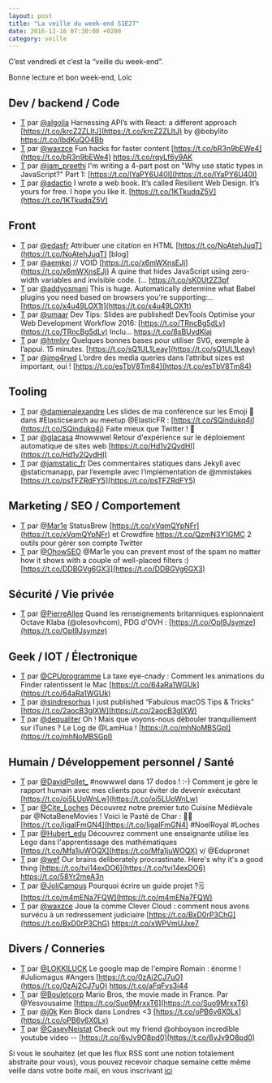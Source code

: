 ```yaml
---
layout: post
title: "La veille du week-end S1E27"
date: 2016-12-16 07:30:00 +0200
category: veille
---
```

C’est vendredi et c’est la “veille du week-end”.  

Bonne lecture et bon week-end, Loïc

## Dev / backend / Code
- [T](http://twitter.com/algolia/status/806815762526699520) par [@algolia](https://twitter.com/algolia) Harnessing API’s with React: a different approach [https://t.co/krcZ2ZLItJ](https://t.co/krcZ2ZLItJ) by @bobylito https://t.co/lbdKuQO4Bb
- [T](http://twitter.com/waxzce/status/806829451854094336) par [@waxzce](https://twitter.com/waxzce) Fun hacks for faster content [https://t.co/bR3n9bEWe4](https://t.co/bR3n9bEWe4) https://t.co/rqyLf6y9AK
- [T](http://twitter.com/iam_preethi/status/806919028338032640) par [@iam_preethi](https://twitter.com/iam_preethi) I'm writing a 4-part post on "Why use static types in JavaScript?" Part 1: [https://t.co/lYaPY6U40I](https://t.co/lYaPY6U40I)
- [T](http://twitter.com/adactio/status/808705320851767296) par [@adactio](https://twitter.com/adactio) I wrote a web book. It’s called Resilient Web Design. It’s yours for free. I hope you like it. [https://t.co/1KTkudqZ5V](https://t.co/1KTkudqZ5V)



## Front
- [T](http://twitter.com/edasfr/status/807615372937416706) par [@edasfr](https://twitter.com/edasfr) Attribuer une citation en HTML [https://t.co/NoAtehJuqT](https://t.co/NoAtehJuqT) [blog]
- [T](http://twitter.com/aemkei/status/807946668234641408) par [@aemkei](https://twitter.com/aemkei) // VOID [https://t.co/x6mWXnsEJj](https://t.co/x6mWXnsEJj) A quine that hides JavaScript using zero-width variables and invisible code. (… https://t.co/sK0Ut2Z3pf
- [T](http://twitter.com/addyosmani/status/807608316532756480) par [@addyosmani](https://twitter.com/addyosmani) This is huge. Automatically determine what Babel plugins you need based on browsers you're supporting:… [https://t.co/x4u49LOX1t](https://t.co/x4u49LOX1t)
- [T](http://twitter.com/umaar/status/807242006061809664) par [@umaar](https://twitter.com/umaar) Dev Tips: Slides are published! DevTools Optimise your Web Development Workflow 2016: [https://t.co/TRncBg5dLv](https://t.co/TRncBg5dLv) Inclu… https://t.co/8sBUvdKlaj
- [T](http://twitter.com/htmlvv/status/808426840205520896) par [@htmlvv](https://twitter.com/htmlvv) Quelques bonnes bases pour utiliser SVG, exemple à l’appui. 15 minutes. [https://t.co/sQ1UL1Leay](https://t.co/sQ1UL1Leay)
- [T](http://twitter.com/img4rwd/status/808750953138712576) par [@img4rwd](https://twitter.com/img4rwd) L’ordre des media queries dans l’attribut sizes est important, oui ! [https://t.co/esTbV8Tm84](https://t.co/esTbV8Tm84)



## Tooling
- [T](http://twitter.com/damienalexandre/status/806806800607514624) par [@damienalexandre](https://twitter.com/damienalexandre) Les slides de ma conférence sur les Emoji 🍕 dans #Elasticsearch au meetup @ElasticFR : [https://t.co/SQindukq4j](https://t.co/SQindukq4j) Faite mieux que Twitter ! 🔎
- [T](http://twitter.com/glacasa/status/806785084778889216) par [@glacasa](https://twitter.com/glacasa) #nowwwel Retour d'expérience sur le déploiement automatique de sites web [https://t.co/Hd1v2QydHI](https://t.co/Hd1v2QydHI)
- [T](http://twitter.com/jamstatic_fr/status/808311203193819136) par [@jamstatic_fr](https://twitter.com/jamstatic_fr) Des commentaires statiques dans Jekyll avec @staticmanapp, par l’exemple avec l’implémentation de @mmistakes [https://t.co/psTFZRdFY5](https://t.co/psTFZRdFY5)



## Marketing / SEO / Comportement
- [T](http://twitter.com/Mar1e/status/806764964270600192) par [@Mar1e](https://twitter.com/Mar1e) StatusBrew [https://t.co/xVqmQYpNFr](https://t.co/xVqmQYpNFr) et Crowdfire https://t.co/QzmN3Y1GMC 2 outils pour gérer son compte Twitter
- [T](http://twitter.com/OhowSEO/status/808302669580398592) par [@OhowSEO](https://twitter.com/OhowSEO) @Mar1e you can prevent most of the spam no matter how it shows with a couple of well-placed filters :) [https://t.co/DDBGVg6GX3](https://t.co/DDBGVg6GX3)



## Sécurité / Vie privée
- [T](http://twitter.com/PierreAllee/status/806806749365735424) par [@PierreAllee](https://twitter.com/PierreAllee) Quand les renseignements britanniques espionnaient Octave Klaba (@olesovhcom), PDG d'OVH : [https://t.co/OpI9Jsymze](https://t.co/OpI9Jsymze)




## Geek / IOT / Électronique
- [T](http://twitter.com/CPUprogramme/status/807139374844547072) par [@CPUprogramme](https://twitter.com/CPUprogramme) La taxe eye-cnady : Comment les animations du Finder ralentissent le Mac [https://t.co/64aRa1WGUk](https://t.co/64aRa1WGUk)
- [T](http://twitter.com/sindresorhus/status/808014014706028544) par [@sindresorhus](https://twitter.com/sindresorhus) I just published “Fabulous macOS Tips &amp; Tricks” [https://t.co/2aocB3glXW](https://t.co/2aocB3glXW)
- [T](http://twitter.com/dequaliter/status/809148599657517056) par [@dequaliter](https://twitter.com/dequaliter) Oh ! Mais que voyons-nous débouler tranquillement sur iTunes ? Le Log de @LamHua ! [https://t.co/mhNoMBSGpI](https://t.co/mhNoMBSGpI)




## Humain / Développement personnel / Santé
- [T](http://twitter.com/DavidPollet_/status/806850407477772288) par [@DavidPollet_](https://twitter.com/DavidPollet_) #nowwwel dans 17 dodos ! :-) Comment je gère le rapport humain avec mes clients pour éviter de devenir exécutant [https://t.co/oi5LUoWnLw](https://t.co/oi5LUoWnLw)
- [T](http://twitter.com/Cite_Loches/status/806904792031358976) par [@Cite_Loches](https://twitter.com/Cite_Loches) Découvrez notre premier tuto Cuisine Médiévale par @NotaBeneMovies ! Voici le Pasté de Char : 🍗🎄[https://t.co/IjgaIFmGN4](https://t.co/IjgaIFmGN4) #NoelRoyal #Loches
- [T](http://twitter.com/Hubert_edu/status/807725370199908353) par [@Hubert_edu](https://twitter.com/Hubert_edu) Découvrez comment une enseignante utilise les Lego dans l'apprentissage des mathématiques [https://t.co/Mfa1juWOQX](https://t.co/Mfa1juWOQX) v/ @Edupronet
- [T](http://twitter.com/wef/status/808380428549767169) par [@wef](https://twitter.com/wef) Our brains deliberately procrastinate. Here's why it's a good thing [https://t.co/tvi14exDO6](https://t.co/tvi14exDO6) https://t.co/58Yr2meA3n
- [T](http://twitter.com/JoliCampus/status/808580581281898496) par [@JoliCampus](https://twitter.com/JoliCampus) Pourquoi écrire un guide projet ?🗒 [https://t.co/m4mENa7FQW](https://t.co/m4mENa7FQW)
- [T](http://twitter.com/waxzce/status/808641943030865920) par [@waxzce](https://twitter.com/waxzce) Joue la comme Clever Cloud : comment nous avons survécu à un redressement judiciaire [https://t.co/BxD0rP3ChG](https://t.co/BxD0rP3ChG) https://t.co/xWPVmUJxe7




## Divers / Conneries
- [T](http://twitter.com/LOKKILUCK/status/806447262310219776) par [@LOKKILUCK](https://twitter.com/LOKKILUCK) Le google map de l'empire Romain : énorme ! #Juliomagus #Angers [https://t.co/0zAj2CJ7uO](https://t.co/0zAj2CJ7uO) https://t.co/aFqFvs3i44
- [T](http://twitter.com/Bouletcorp/status/807279833596104704) par [@Bouletcorp](https://twitter.com/Bouletcorp) Mario Bros, the movie made in France. Par @Yesvousaime [https://t.co/Suo9MrxxT6](https://t.co/Suo9MrxxT6)
- [T](http://twitter.com/j0k/status/808659568121249796) par [@j0k](https://twitter.com/j0k) Ken Block dans Londres &lt;3 [https://t.co/oPB6v6X0Lx](https://t.co/oPB6v6X0Lx)
- [T](http://twitter.com/CaseyNeistat/status/809099374609440769) par [@CaseyNeistat](https://twitter.com/CaseyNeistat) Check out my friend @ohboyson incredible youtube video -- [https://t.co/6yJv9O8pd0](https://t.co/6yJv9O8pd0)



Si vous le souhaitez (et que les flux RSS sont une notion totalement abstraite pour vous), vous pouvez recevoir chaque semaine cette même veille dans votre boite mail, en vous inscrivant [ici](/newsletter.html)
